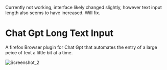 Currently not working, interface likely changed slightly, however text input length also seems to have increased. Will fix.

# Chat Gpt Long Text Input
 A firefox Browser plugin for Chat Gpt that automates the entry of a large peice of text a little bit at a time.
 
![Screenshot_2](https://user-images.githubusercontent.com/41876584/218359580-f9c4695e-b2df-495d-b5ed-9c606c384fde.png)

